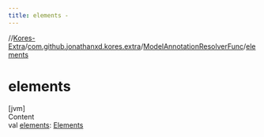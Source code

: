 ```yaml
---
title: elements -
---
```

//[Kores-Extra](../../../index.md)/[com.github.jonathanxd.kores.extra](../index.md)/[ModelAnnotationResolverFunc](index.md)/[elements](elements.md)



# elements  
[jvm]  
Content  
val [elements](elements.md): [Elements](https://docs.oracle.com/javase/8/docs/api/javax/lang/model/util/Elements.html)  



